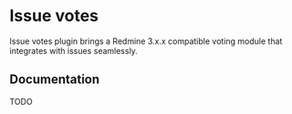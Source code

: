 # Issue votes

Issue votes plugin brings a Redmine 3.x.x compatible voting module that integrates with issues seamlessly.

## Documentation ##

TODO
